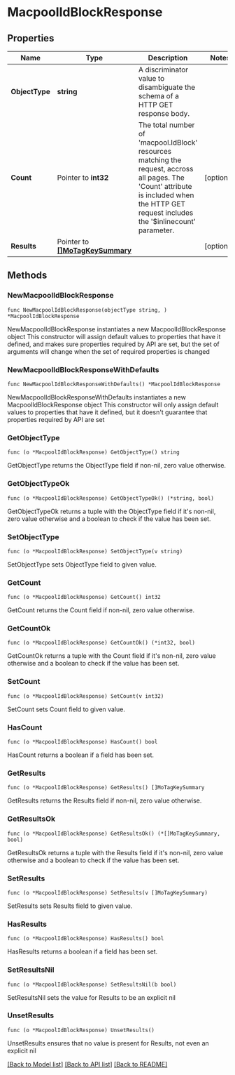 # MacpoolIdBlockResponse

## Properties

Name | Type | Description | Notes
------------ | ------------- | ------------- | -------------
**ObjectType** | **string** | A discriminator value to disambiguate the schema of a HTTP GET response body. | 
**Count** | Pointer to **int32** | The total number of &#39;macpool.IdBlock&#39; resources matching the request, accross all pages. The &#39;Count&#39; attribute is included when the HTTP GET request includes the &#39;$inlinecount&#39; parameter. | [optional] 
**Results** | Pointer to [**[]MoTagKeySummary**](MoTagKeySummary.md) |  | [optional] 

## Methods

### NewMacpoolIdBlockResponse

`func NewMacpoolIdBlockResponse(objectType string, ) *MacpoolIdBlockResponse`

NewMacpoolIdBlockResponse instantiates a new MacpoolIdBlockResponse object
This constructor will assign default values to properties that have it defined,
and makes sure properties required by API are set, but the set of arguments
will change when the set of required properties is changed

### NewMacpoolIdBlockResponseWithDefaults

`func NewMacpoolIdBlockResponseWithDefaults() *MacpoolIdBlockResponse`

NewMacpoolIdBlockResponseWithDefaults instantiates a new MacpoolIdBlockResponse object
This constructor will only assign default values to properties that have it defined,
but it doesn't guarantee that properties required by API are set

### GetObjectType

`func (o *MacpoolIdBlockResponse) GetObjectType() string`

GetObjectType returns the ObjectType field if non-nil, zero value otherwise.

### GetObjectTypeOk

`func (o *MacpoolIdBlockResponse) GetObjectTypeOk() (*string, bool)`

GetObjectTypeOk returns a tuple with the ObjectType field if it's non-nil, zero value otherwise
and a boolean to check if the value has been set.

### SetObjectType

`func (o *MacpoolIdBlockResponse) SetObjectType(v string)`

SetObjectType sets ObjectType field to given value.


### GetCount

`func (o *MacpoolIdBlockResponse) GetCount() int32`

GetCount returns the Count field if non-nil, zero value otherwise.

### GetCountOk

`func (o *MacpoolIdBlockResponse) GetCountOk() (*int32, bool)`

GetCountOk returns a tuple with the Count field if it's non-nil, zero value otherwise
and a boolean to check if the value has been set.

### SetCount

`func (o *MacpoolIdBlockResponse) SetCount(v int32)`

SetCount sets Count field to given value.

### HasCount

`func (o *MacpoolIdBlockResponse) HasCount() bool`

HasCount returns a boolean if a field has been set.

### GetResults

`func (o *MacpoolIdBlockResponse) GetResults() []MoTagKeySummary`

GetResults returns the Results field if non-nil, zero value otherwise.

### GetResultsOk

`func (o *MacpoolIdBlockResponse) GetResultsOk() (*[]MoTagKeySummary, bool)`

GetResultsOk returns a tuple with the Results field if it's non-nil, zero value otherwise
and a boolean to check if the value has been set.

### SetResults

`func (o *MacpoolIdBlockResponse) SetResults(v []MoTagKeySummary)`

SetResults sets Results field to given value.

### HasResults

`func (o *MacpoolIdBlockResponse) HasResults() bool`

HasResults returns a boolean if a field has been set.

### SetResultsNil

`func (o *MacpoolIdBlockResponse) SetResultsNil(b bool)`

 SetResultsNil sets the value for Results to be an explicit nil

### UnsetResults
`func (o *MacpoolIdBlockResponse) UnsetResults()`

UnsetResults ensures that no value is present for Results, not even an explicit nil

[[Back to Model list]](../README.md#documentation-for-models) [[Back to API list]](../README.md#documentation-for-api-endpoints) [[Back to README]](../README.md)


